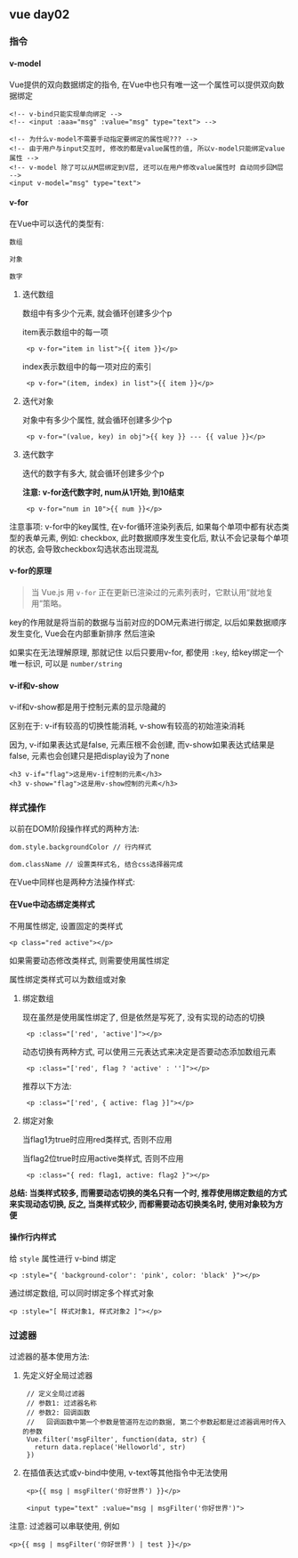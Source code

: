## vue day02

### 指令

#### v-model

Vue提供的双向数据绑定的指令, 在Vue中也只有唯一这一个属性可以提供双向数据绑定

```
<!-- v-bind只能实现单向绑定 -->
<!-- <input :aaa="msg" :value="msg" type="text"> -->

<!-- 为什么v-model不需要手动指定要绑定的属性呢??? -->
<!-- 由于用户与input交互时, 修改的都是value属性的值, 所以v-model只能绑定value属性 -->
<!-- v-model 除了可以从M层绑定到V层, 还可以在用户修改value属性时 自动同步回M层 -->
<input v-model="msg" type="text">
```

#### v-for

在Vue中可以迭代的类型有:

```
数组

对象

数字
```

1. 迭代数组

   数组中有多少个元素, 就会循环创建多少个p

   item表示数组中的每一项

   ```
    <p v-for="item in list">{{ item }}</p>
   ```

   index表示数组中的每一项对应的索引

   ```
    <p v-for="(item, index) in list">{{ item }}</p>
   ```

2. 迭代对象

   对象中有多少个属性, 就会循环创建多少个p

   ```
    <p v-for="(value, key) in obj">{{ key }} --- {{ value }}</p>
   ```

3. 迭代数字

   迭代的数字有多大, 就会循环创建多少个p

   **注意: v-for迭代数字时, num从1开始, 到10结束**

   ```
    <p v-for="num in 10">{{ num }}</p>
   ```

注意事项: v-for中的key属性, 在v-for循环渲染列表后, 如果每个单项中都有状态类型的表单元素, 例如: checkbox, 此时数据顺序发生变化后, 默认不会记录每个单项的状态, 会导致checkbox勾选状态出现混乱

#### v-for的原理

> 当 Vue.js 用 `v-for` 正在更新已渲染过的元素列表时，它默认用“就地复用”策略。

key的作用就是将当前的数据与当前对应的DOM元素进行绑定, 以后如果数据顺序发生变化, Vue会在内部重新排序 然后渲染

如果实在无法理解原理, 那就记住 以后只要用v-for, 都使用 `:key`, 给key绑定一个唯一标识, 可以是 `number/string`

#### v-if和v-show

v-if和v-show都是用于控制元素的显示隐藏的

区别在于: v-if有较高的切换性能消耗, v-show有较高的初始渲染消耗

因为, v-if如果表达式是false, 元素压根不会创建, 而v-show如果表达式结果是false, 元素也会创建只是把display设为了none

```
<h3 v-if="flag">这是用v-if控制的元素</h3>
<h3 v-show="flag">这是用v-show控制的元素</h3>
```

### 样式操作

以前在DOM阶段操作样式的两种方法:

```
dom.style.backgroundColor // 行内样式

dom.className // 设置类样式名, 结合css选择器完成
```

在Vue中同样也是两种方法操作样式:

#### 在Vue中动态绑定类样式

不用属性绑定, 设置固定的类样式

```
<p class="red active"></p>
```

如果需要动态修改类样式, 则需要使用属性绑定

属性绑定类样式可以为数组或对象

1. 绑定数组

   现在虽然是使用属性绑定了, 但是依然是写死了, 没有实现的动态的切换

   ```
    <p :class="['red', 'active']"></p>
   ```

   动态切换有两种方式, 可以使用三元表达式来决定是否要动态添加数组元素

   ```
    <p :class="['red', flag ? 'active' : '']"></p>
   ```

   推荐以下方法:

   ```
    <p :class="['red', { active: flag }]"></p>
   ```

2. 绑定对象

   当flag1为true时应用red类样式, 否则不应用

   当flag2位true时应用active类样式, 否则不应用

   ```
    <p :class="{ red: flag1, active: flag2 }"></p>
   ```

**总结: 当类样式较多, 而需要动态切换的类名只有一个时, 推荐使用绑定数组的方式来实现动态切换, 反之, 当类样式较少, 而都需要动态切换类名时, 使用对象较为方便**

#### 操作行内样式

给 `style` 属性进行 v-bind 绑定

```
<p :style="{ 'background-color': 'pink', color: 'black' }"></p>
```

通过绑定数组, 可以同时绑定多个样式对象

```
<p :style="[ 样式对象1, 样式对象2 ]"></p>
```

### 过滤器

过滤器的基本使用方法:

1. 先定义好全局过滤器

   ```
    // 定义全局过滤器
    // 参数1: 过滤器名称
    // 参数2: 回调函数
    //   回调函数中第一个参数是管道符左边的数据, 第二个参数起都是过滤器调用时传入的参数
    Vue.filter('msgFilter', function(data, str) {
      return data.replace('Helloworld', str)
    })
   ```

2. 在插值表达式或v-bind中使用, v-text等其他指令中无法使用

   ```
    <p>{{ msg | msgFilter('你好世界') }}</p>
   
    <input type="text" :value="msg | msgFilter('你好世界')">
   ```

注意: 过滤器可以串联使用, 例如

```
<p>{{ msg | msgFilter('你好世界') | test }}</p>
```